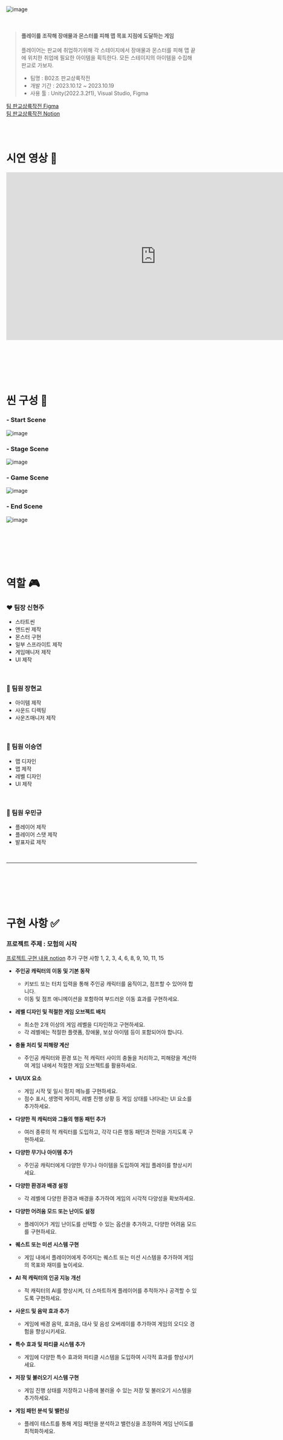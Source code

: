 ![image](https://github.com/Shyunju/Pangyo_2DPlatform/assets/141755349/8e01161a-06dc-4ba4-baaa-c8c44633df9b)

<br>

> #### 플레이를 조작해 장애물과 몬스터를 피해 맵 목표 지점에 도달하는 게임 <br>
> 플레이어는 판교에 취업하기위해 각 스테이지에서 장애물과 몬스터를 피해 맵 끝에 위치한 취업에 필요한 아이템을 획득한다. 모든 스테이지의 아이템을 수집해 판교로 가보자.
> - 팀명 : B02조 판교상륙작전
> - 개발 기간 : 2023.10.12 ~ 2023.10.19
> - 사용 툴 : Unity(2022.3.2f1), Visual Studio, Figma

[팀 판교상륙작전 Figma](https://www.figma.com/file/FSKMeN1A37hGdWvXUeCuSU/%ED%8C%90%EA%B5%90%EC%83%81%EB%A5%99%EC%9E%91%EC%A0%84-team-library?type=design&node-id=2311-51&mode=design&t=9cwpOJgaoNnUljKb-0)
<br>
[팀 판교상륙작전 Notion](https://teamsparta.notion.site/02-2dc59acc3e6c4d88b12857a632f8222c)

<br><br>

# 시연 영상 :movie_camera:

<iframe width="789" height="444" src="https://www.youtube.com/embed/Onr1dKKhovQ" title="스파르타 내일배움캠프 B02조 시연영상" frameborder="0" allow="accelerometer; autoplay; clipboard-write; encrypted-media; gyroscope; picture-in-picture; web-share" allowfullscreen></iframe>

<br><br><br><br><br>

# 씬 구성 :art:
### - Start Scene <br>
![image](https://github.com/Shyunju/Pangyo_2DPlatform/assets/141755349/7f517124-149b-4221-a272-09b5923173f9)

### - Stage Scene <br>
![image](https://github.com/Shyunju/Pangyo_2DPlatform/assets/141755349/332b0b69-c9c9-400b-9ec2-14b1cff4d2df)

### - Game Scene <br>
![image](https://github.com/Shyunju/Pangyo_2DPlatform/assets/141755349/e05b89a0-7ae6-4b97-a593-b69b2f5ca879)

### - End Scene <br>
![image](https://github.com/Shyunju/Pangyo_2DPlatform/assets/141755349/05f0b77f-8fc1-46c6-a580-77afe198269f)


<br><br><br><br><br>


# 역할 :video_game:
 ### :heart: 팀장 신현주
  - 스타트씬
  - 앤드씬 제작
  - 몬스터 구현
  - 일부 스프라이트 제작
  - 게임매니저 제작
  - UI 제작

<br>

 ### :orange_heart: 팀원 장현교
 - 아이템 제작
 - 사운드 디렉팅
 - 사운즈매니저 제작

<br>

 ### :yellow_heart: 팀원 이승연
 - 맵 디자인
 - 맵 제작
 - 레벨 디자인
 - UI 제작

<br>

### :green_heart: 팀원 우민규
- 플레이어 제작
- 플레이어 스탯 제작
- 발표자료 제작

<br>

-----
<br><br><br><br><br>

# 구현 사항 :white_check_mark:

### 프로젝트 주제 : 모험의 시작
[프로젝트 구현 내용 notion](https://teamsparta.notion.site/d7cbeb0ba2e441dfba25652b4da38606)
추가 구현 사항 1, 2, 3, 4, 6, 8, 9, 10, 11, 15
 *  **주인공 캐릭터의 이동 및 기본 동작**
    - 키보드 또는 터치 입력을 통해 주인공 캐릭터를 움직이고, 점프할 수 있어야 합니다.
    - 이동 및 점프 애니메이션을 포함하여 부드러운 이동 효과를 구현하세요.
  
 *  **레벨 디자인 및 적절한 게임 오브젝트 배치**
    - 최소한 2개 이상의 게임 레벨을 디자인하고 구현하세요.
    - 각 레벨에는 적절한 플랫폼, 장애물, 보상 아이템 등이 포함되어야 합니다.
  
 *  **충돌 처리 및 피해량 계산**
    - 주인공 캐릭터와 환경 또는 적 캐릭터 사이의 충돌을 처리하고, 피해량을 계산하여 게임 내에서 적절한 게임 오브젝트를 활용하세요.
  
 *  **UI/UX 요소**
    - 게임 시작 및 일시 정지 메뉴를 구현하세요.
    - 점수 표시, 생명력 게이지, 레벨 진행 상황 등 게임 상태를 나타내는 UI 요소를 추가하세요.
  
 *  **다양한 적 캐릭터와 그들의 행동 패턴 추가**
    - 여러 종류의 적 캐릭터를 도입하고, 각각 다른 행동 패턴과 전략을 가지도록 구현하세요.
  
 *  **다양한 무기나 아이템 추가**
    - 주인공 캐릭터에게 다양한 무기나 아이템을 도입하여 게임 플레이를 향상시키세요.
  
 *  **다양한 환경과 배경 설정**
    - 각 레벨에 다양한 환경과 배경을 추가하여 게임의 시각적 다양성을 확보하세요.
  
 *  **다양한 어려움 모드 또는 난이도 설정**
    - 플레이어가 게임 난이도를 선택할 수 있는 옵션을 추가하고, 다양한 어려움 모드를 구현하세요.
  
 *  **퀘스트 또는 미션 시스템 구현**
    - 게임 내에서 플레이어에게 주어지는 퀘스트 또는 미션 시스템을 추가하여 게임의 목표와 재미를 높이세요.
  
 *  **AI 적 캐릭터의 인공 지능 개선**
    - 적 캐릭터의 AI를 향상시켜, 더 스마트하게 플레이어를 추적하거나 공격할 수 있도록 구현하세요.
  
 *  **사운드 및 음악 효과 추가**
    - 게임에 배경 음악, 효과음, 대사 및 음성 오버레이를 추가하여 게임의 오디오 경험을 향상시키세요.
  
 *  **특수 효과 및 파티클 시스템 추가**
    - 게임에 다양한 특수 효과와 파티클 시스템을 도입하여 시각적 효과를 향상시키세요.
  
 *  **저장 및 불러오기 시스템 구현**
    - 게임 진행 상태를 저장하고 나중에 불러올 수 있는 저장 및 불러오기 시스템을 추가하세요.
  
 *  **게임 패턴 분석 및 밸런싱**
    - 플레이 테스트를 통해 게임 패턴을 분석하고 밸런싱을 조정하여 게임 난이도를 최적화하세요.

<br><br><br><br><br>

